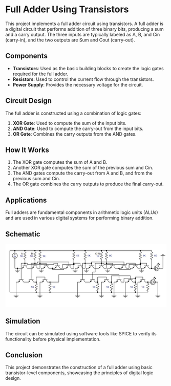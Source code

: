 # Full Adder Using Transistors

This project implements a full adder circuit using transistors. A full adder is a digital circuit that performs addition of three binary bits, producing a sum and a carry output. The three inputs are typically labeled as A, B, and Cin (carry-in), and the two outputs are Sum and Cout (carry-out).

## Components
- **Transistors**: Used as the basic building blocks to create the logic gates required for the full adder.
- **Resistors**: Used to control the current flow through the transistors.
- **Power Supply**: Provides the necessary voltage for the circuit.

## Circuit Design
The full adder is constructed using a combination of logic gates:
1. **XOR Gate**: Used to compute the sum of the input bits.
2. **AND Gate**: Used to compute the carry-out from the input bits.
3. **OR Gate**: Combines the carry outputs from the AND gates.

## How It Works
1. The XOR gate computes the sum of A and B.
2. Another XOR gate computes the sum of the previous sum and Cin.
3. The AND gates compute the carry-out from A and B, and from the previous sum and Cin.
4. The OR gate combines the carry outputs to produce the final carry-out.

## Applications
Full adders are fundamental components in arithmetic logic units (ALUs) and are used in various digital systems for performing binary addition.

## Schematic
![Full Adder Schematic](Schematics.png)

## Simulation
The circuit can be simulated using software tools like SPICE to verify its functionality before physical implementation.

## Conclusion
This project demonstrates the construction of a full adder using basic transistor-level components, showcasing the principles of digital logic design.